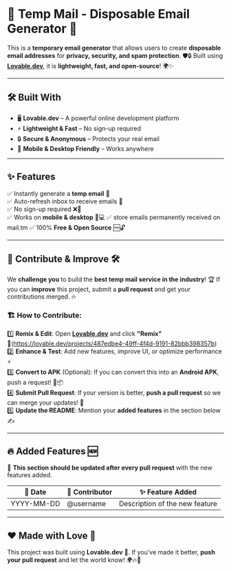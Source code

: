 # 📧 Temp Mail - Disposable Email Generator 🚀  

This is a **temporary email generator** that allows users to create **disposable email addresses** for **privacy, security, and spam protection**. 🛡️🔒 Built using **[Lovable.dev](https://lovable.dev/projects/487edbe4-49ff-4f4d-9191-82bbb398357b)**, it is **lightweight, fast, and open-source**! 🌍✨  

---

## 🛠️ Built With  
- 🖥️ **Lovable.dev** – A powerful online development platform  
- ⚡ **Lightweight & Fast** – No sign-up required  
- 🔒 **Secure & Anonymous** – Protects your real email  
- 📱 **Mobile & Desktop Friendly** – Works anywhere  

---

## ✨ Features  
✅ Instantly generate a **temp email** 📩  
✅ Auto-refresh inbox to receive emails 🔄  
✅ No sign-up required ❌📝  
✅ Works on **mobile & desktop** 📱💻
✅ store emails permanently received on mail.tm 
✅ 100% **Free & Open Source** 🆓🔓  

---

## 🚀 Contribute & Improve 🛠️  

We **challenge you** to build the **best temp mail service in the industry**! 🏆 If you can **improve** this project, submit a **pull request** and get your contributions merged. 🔥  

### 🏗️ How to Contribute:  
1️⃣ **Remix & Edit**: Open **[Lovable.dev](https://lovable.dev/projects/487edbe4-49ff-4f4d-9191-82bbb398357b)** and click **"Remix"** 🔄(https://lovable.dev/projects/487edbe4-49ff-4f4d-9191-82bbb398357b)  
2️⃣ **Enhance & Test**: Add new features, improve UI, or optimize performance ⚡  
3️⃣ **Convert to APK** (Optional): If you can convert this into an **Android APK**, push a request! 📲📦  
4️⃣ **Submit Pull Request**: If your version is better, **push a pull request** so we can merge your updates! 🚀  
5️⃣ **Update the README**: Mention your **added features** in the section below ✍️  

---

## 🔥 Added Features 🆕  

📝 **This section should be updated after every pull request** with the new features added.  

| 📅 Date | 👤 Contributor | ✨ Feature Added |
|---------|--------------|----------------|
| YYYY-MM-DD | @username  | Description of the new feature |

---

## ❤️ Made with Love 💖  

This project was built using **Lovable.dev** 💙. If you’ve made it better, **push your pull request** and let the world know! 🌍🔥🚀
